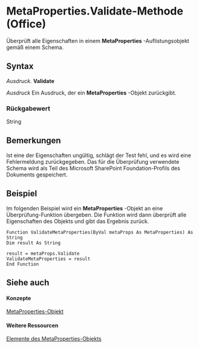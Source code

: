 
# MetaProperties.Validate-Methode (Office)

Überprüft alle Eigenschaften in einem  **MetaProperties** -Auflistungsobjekt gemäß einem Schema.


## Syntax

 _Ausdruck_. **Validate**

 _Ausdruck_ Ein Ausdruck, der ein **MetaProperties** -Objekt zurückgibt.


### Rückgabewert

String


## Bemerkungen

Ist eine der Eigenschaften ungültig, schlägt der Test fehl, und es wird eine Fehlermeldung zurückgegeben. Das für die Überprüfung verwendete Schema wird als Teil des Microsoft SharePoint Foundation-Profils des Dokuments gespeichert.


## Beispiel

Im folgenden Beispiel wird ein  **MetaProperties** -Objekt an eine Überprüfung-Funktion übergeben. Die Funktion wird dann überprüft alle Eigenschaften des Objekts und gibt das Ergebnis zurück.


```
Function ValidateMetaProperties(ByVal metaProps As MetaProperties) As String 
Dim result As String 
 
result = metaProps.Validate 
ValidateMetaProperties = result 
End Function
```


## Siehe auch


#### Konzepte


[MetaProperties-Objekt](957a6e06-3348-b180-3655-06ffbfb69e12.md)
#### Weitere Ressourcen


[Elemente des MetaProperties-Objekts](http://msdn.microsoft.com/library/0e2efa13-130c-59ad-07ee-8499f502064a%28Office.15%29.aspx)